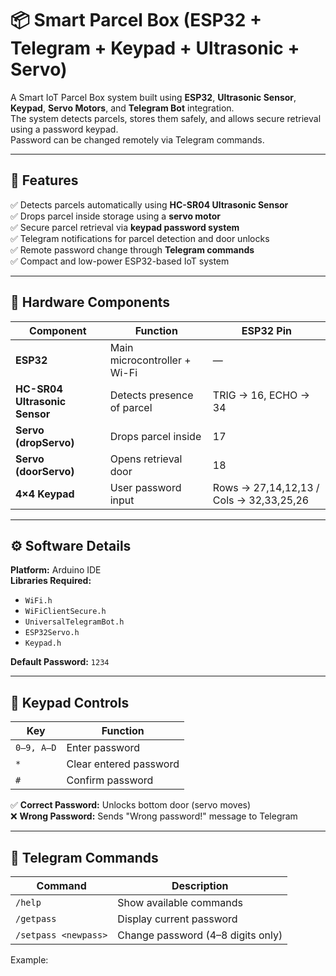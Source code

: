 # 📦 Smart Parcel Box (ESP32 + Telegram + Keypad + Ultrasonic + Servo)

A Smart IoT Parcel Box system built using **ESP32**, **Ultrasonic Sensor**, **Keypad**, **Servo Motors**, and **Telegram Bot** integration.  
The system detects parcels, stores them safely, and allows secure retrieval using a password keypad.  
Password can be changed remotely via Telegram commands.

---

## 🚀 Features

✅ Detects parcels automatically using **HC-SR04 Ultrasonic Sensor**  
✅ Drops parcel inside storage using a **servo motor**  
✅ Secure parcel retrieval via **keypad password system**  
✅ Telegram notifications for parcel detection and door unlocks  
✅ Remote password change through **Telegram commands**  
✅ Compact and low-power ESP32-based IoT system  

---

## 🧩 Hardware Components

| Component | Function | ESP32 Pin |
|------------|-----------|-----------|
| **ESP32** | Main microcontroller + Wi-Fi | — |
| **HC-SR04 Ultrasonic Sensor** | Detects presence of parcel | TRIG → 16, ECHO → 34 |
| **Servo (dropServo)** | Drops parcel inside | 17 |
| **Servo (doorServo)** | Opens retrieval door | 18 |
| **4×4 Keypad** | User password input | Rows → 27,14,12,13 / Cols → 32,33,25,26 |

---

## ⚙️ Software Details

**Platform:** Arduino IDE  
**Libraries Required:**
- `WiFi.h`
- `WiFiClientSecure.h`
- `UniversalTelegramBot.h`
- `ESP32Servo.h`
- `Keypad.h`

**Default Password:** `1234`

---

## 🔐 Keypad Controls

| Key | Function |
|-----|-----------|
| `0–9, A–D` | Enter password |
| `*` | Clear entered password |
| `#` | Confirm password |

✅ **Correct Password:** Unlocks bottom door (servo moves)  
❌ **Wrong Password:** Sends "Wrong password!" message to Telegram  

---

## 💬 Telegram Commands

| Command | Description |
|----------|--------------|
| `/help` | Show available commands |
| `/getpass` | Display current password |
| `/setpass <newpass>` | Change password (4–8 digits only) |

Example:

